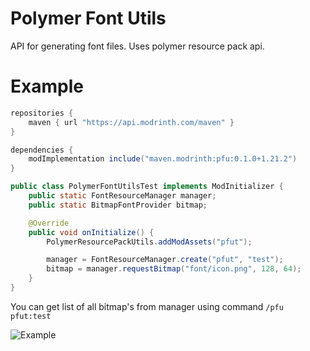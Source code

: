 # Polymer Font Utils

API for generating font files. Uses polymer resource pack api.

# Example

```groovy
repositories {
    maven { url "https://api.modrinth.com/maven" }
}

dependencies {
    modImplementation include("maven.modrinth:pfu:0.1.0+1.21.2")
}
```

```java
public class PolymerFontUtilsTest implements ModInitializer {
    public static FontResourceManager manager;
    public static BitmapFontProvider bitmap;

    @Override
    public void onInitialize() {
        PolymerResourcePackUtils.addModAssets("pfut");

        manager = FontResourceManager.create("pfut", "test");
        bitmap = manager.requestBitmap("font/icon.png", 128, 64);
    }
}
```

You can get list of all bitmap's from manager using command `/pfu pfut:test`

![Example](https://cdn.modrinth.com/data/cached_images/7b5072dcfef25fed385a3415f413730532a2ace4.png)
